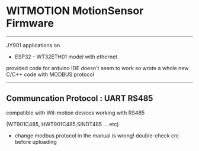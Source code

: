# WITMOTION MotionSensor Firmware
---
JY901 applications on
- ESP32 - WT32ETH01 model with ethernet

provided code for arduino IDE doesn't seem to work so wrote a whole new C/C++ code with MODBUS protocol

---
Communcation Protocol : UART RS485
---
compatible with Wit-motion devices working with RS485 

(WT901C485, HWT901C485,SINDT485 ... etc)

* change modbus protocol in the manual is wrong! double-check crc before uploading
